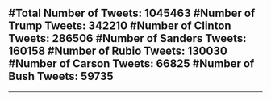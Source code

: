 #Total Number of Tweets: 1045463 
#Number of Trump Tweets: 342210
#Number of Clinton Tweets: 286506
#Number of Sanders Tweets: 160158
#Number of Rubio Tweets: 130030
#Number of Carson Tweets: 66825
#Number of Bush Tweets: 59735
---
---
